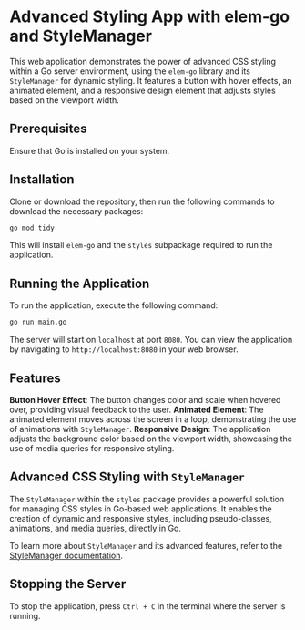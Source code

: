 # Advanced Styling App with elem-go and StyleManager

This web application demonstrates the power of advanced CSS styling within a Go server environment, using the `elem-go` library and its `StyleManager` for dynamic styling. It features a button with hover effects, an animated element, and a responsive design element that adjusts styles based on the viewport width.

## Prerequisites

Ensure that Go is installed on your system.

## Installation

Clone or download the repository, then run the following commands to download the necessary packages:

```bash
go mod tidy
```

This will install `elem-go` and the `styles` subpackage required to run the application.

## Running the Application

To run the application, execute the following command:

```bash
go run main.go
```

The server will start on `localhost` at port `8080`. You can view the application by navigating to `http://localhost:8080` in your web browser.

## Features

**Button Hover Effect**: The button changes color and scale when hovered over, providing visual feedback to the user.
**Animated Element**: The animated element moves across the screen in a loop, demonstrating the use of animations with `StyleManager`.
**Responsive Design**: The application adjusts the background color based on the viewport width, showcasing the use of media queries for responsive styling.

## Advanced CSS Styling with `StyleManager`

The `StyleManager` within the `styles` package provides a powerful solution for managing CSS styles in Go-based web applications. It enables the creation of dynamic and responsive styles, including pseudo-classes, animations, and media queries, directly in Go.

To learn more about `StyleManager` and its advanced features, refer to the [StyleManager documentation](../../styles/STYLEMANAGER.md).

## Stopping the Server

To stop the application, press `Ctrl + C` in the terminal where the server is running.
